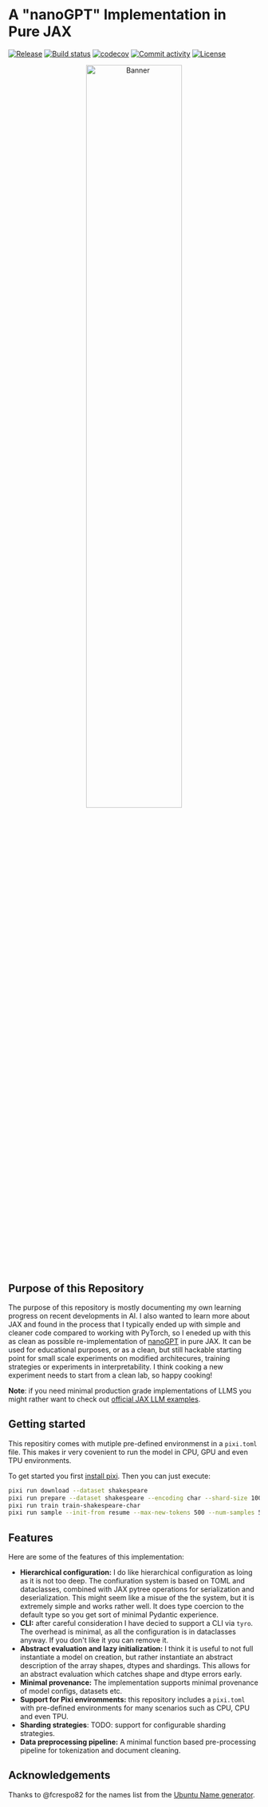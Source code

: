 # A "nanoGPT" Implementation in Pure JAX


[![Release](https://img.shields.io/github/v/release/adonath/nanogpt-jax)](https://img.shields.io/github/v/release/adonath/nanogpt-jax)
[![Build status](https://img.shields.io/github/actions/workflow/status/adonath/nanogpt-jax/main.yml?branch=main)](https://github.com/adonath/nanogpt-jax/actions/workflows/main.yml?query=branch%3Amain)
[![codecov](https://codecov.io/gh/adonath/nanogpt-jax/branch/main/graph/badge.svg)](https://codecov.io/gh/adonath/nanogpt-jax)
[![Commit activity](https://img.shields.io/github/commit-activity/m/adonath/nanogpt-jax)](https://img.shields.io/github/commit-activity/m/adonath/nanogpt-jax)
[![License](https://img.shields.io/github/license/adonath/nanogpt-jax)](https://img.shields.io/github/license/adonath/nanogpt-jax)

<p align="center">
<img width="61.8%" src="https://raw.githubusercontent.com/adonath/nanogpt-jax/main/assets/nanogpt-jax.jpg" alt="Banner"/>
</p>

## Purpose of this Repository
The purpose of this repository is mostly documenting my own learning progress on recent developments in AI. I also wanted to learn more about JAX and found in the process that I typically ended up with simple and cleaner code compared to working with PyTorch, so I eneded up with this as clean as possible re-implementation of [nanoGPT](https://github.com/karpathy/nanoGPT) in pure JAX. It can be used for educational purposes, or as a clean, but still hackable starting point for small scale experiments on modified architecures, training strategies or experiments in interpretability. I think cooking a new experiment needs to start from a clean lab, so happy cooking!

**Note**: if you need minimal production grade implementations of LLMS you might rather want to check out [official JAX LLM examples](https://github.com/jax-ml/jax-llm-examples).

## Getting started
This repositiry comes with mutiple pre-defined environmenst in a `pixi.toml` file. This makes ir very covenient to run the model in CPU, GPU and even TPU environments.

To get started you first [install pixi](https://pixi.sh/latest/installation/). Then you can just execute:

```bash
pixi run download --dataset shakespeare
pixi run prepare --dataset shakespeare --encoding char --shard-size 1000000 --shards-val 1
pixi run train train-shakespeare-char
pixi run sample --init-from resume --max-new-tokens 500 --num-samples 5
```

## Features

Here are some of the features of this implementation:

- **Hierarchical configuration:** I do like hierarchical configuration as loing as it is not too deep. The confiuration system is based on TOML and dataclasses, combined with JAX pytree operations for serialization and deserialization. This might seem like a misue of the the system, but it is extremely simple and works rather well. It does type coercion to the default type so you get sort of minimal Pydantic experience.
- **CLI:** after careful consideration I have decied to support a CLI via `tyro`. The overhead is minimal, as all the configuration is in dataclasses anyway. If you don't like it you can remove it.
- **Abstract evaluation and lazy initialization:** I think it is useful to not full instantiate a model on creation, but rather instantiate an abstract description of the array shapes, dtypes and shardings. This allows for an abstract evaluation which catches shape and dtype errors early.
- **Minimal provenance:** The implementation supports minimal provenance of model configs, datasets etc.
- **Support for Pixi enviromments:** this repository includes a `pixi.toml` with pre-defined environments for many scenarios such as CPU, CPU and even TPU.
- **Sharding strategies**: TODO: support for configurable sharding strategies.
- **Data preprocessing pipeline:** A minimal function based pre-processing pipeline for tokenization and document cleaning.


## Acknowledgements

Thanks to @fcrespo82 for the names list from the [Ubuntu Name generator](https://ubuntu-name-generator.crespo.com.br).
